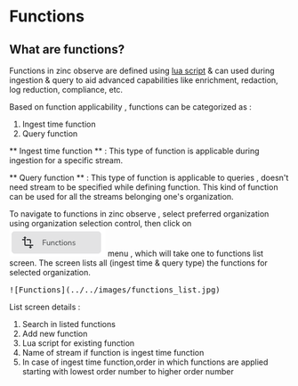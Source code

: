 # Functions

## What are functions?

Functions in zinc observe are defined using [lua script](https://www.lua.org/) & can used during ingestion & query to aid advanced capabilities like enrichment, redaction, log reduction, compliance, etc. 

Based on function applicability , functions can be categorized as :

1. Ingest time function
1. Query function

** Ingest time function ** : This type of function is applicable during ingestion for a specific stream.

** Query function ** : This type of function is applicable to queries , doesn't need stream to be specified while defining function. This kind of function can be used for all the streams belonging one's organization.

To navigate to functions in zinc observe , select preferred organization using organization selection control, then click on ![Functions](../../images/functions.jpg) menu , which will take one to  functions list screen. The screen lists all (ingest time & query type) the functions for selected organization.  

<kbd>
![Functions](../../images/functions_list.jpg)
</kbd>

List screen details :

1. Search in listed functions
1. Add new function
1. Lua script for existing function
1. Name of stream if function is ingest time function
1. In case of ingest time function,order in which functions are applied starting with lowest order number to higher order number



